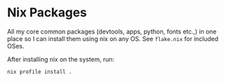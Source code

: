 # Nix Packages

All my core common packages (devtools, apps, python, fonts etc.,) in one place so I can install them using nix on any OS. See `flake.nix` for included OSes.

After installing nix on the system, run:
```
nix profile install .
```
